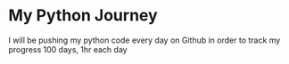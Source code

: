 # My Python Journey 
I will be pushing my python code every day on Github in order to track my progress
100 days, 1hr each day
